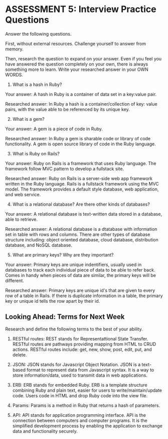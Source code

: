 # ASSESSMENT 5: Interview Practice Questions
Answer the following questions.

First, without external resources. Challenge yourself to answer from memory.

Then, research the question to expand on your answer. Even if you feel you have answered the question completely on your own, there is always something more to learn. Write your researched answer in your OWN WORDS.

1. What is a hash in Ruby?

  Your answer: A hash in Ruby is a container of data set in a key:value pair. 

  Researched answer: In Ruby a hash is a container/collection of key: value pairs, with the value able to be referenced by its unique key. 



2. What is a gem?

  Your answer: A gem is a piece of code in Ruby. 

  Researched answer: In Ruby a gem is sharable code or library of code functionality. A gem is open source library of code in the Ruby language. 



3. What is Ruby on Rails?

  Your answer: Ruby on Rails is a framework that uses Ruby language. The framework follow MVC pattern to develop a fullstack site. 

  Researched answer: Ruby on Rails is a server-side web app framework written in the Ruby language. Rails is a fullstack framework using the MVC model. The framework provides a default style database, web application, and web service. 



4. What is a relational database? Are there other kinds of databases?

  Your answer: A relational database is text-written data stored in a database, able to retrieve. 

  Researched answer: A relational database is a dtatabase with information set in table with rows and columns. There are other types of database structure including: object oriented database, cloud database, distribution database, and NoSQL database. 



5. What are primary keys? Why are they important?

  Your answer: Primary keys are unique indentifiers, usually used in databases to track each individual piece of data to be able to refer back. Comes in handy when pieces of data are similar, the primary keys will be different. 

  Researched answer: Primary keys are unique id's that are given to every row of a table in Rails. If there is duplicate information in a table, the primary key or unique id tells the row apart by their id. 



## Looking Ahead: Terms for Next Week
Research and define the following terms to the best of your ability.

1. RESTful routes: REST stands for Representattional State Transfer. RESTful routes are pathways providing mapping from HTML to CRUD actions. RESTful routes include: get, new, show, post, edit, put, and delete. 

2. JSON: JSON stands for Javascript Object Notation. JSON is a text-based format to represent data from Javascript syntax. It is a way to store information/data, used to transmit data in web applications. 

3. ERB: ERB stands for embedded Ruby. ERB is a template structure combining Ruby and plain text, easier for users to write/maintain/update code. Users code in HTML and drop Ruby code into the view file. 

4. Params: Params is a method in Ruby that returns a hash of parameters.

5. API: API stands for application programming interface. API is the connection between computers and computer programs. It is the simplified development process by enabling the application to exchange data and functionality securely. 
